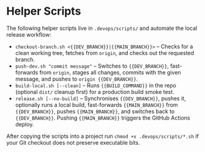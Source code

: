 # Helper Scripts

The following helper scripts live in `.devops/scripts/` and automate the local release workflow:

- `checkout-branch.sh <{{DEV_BRANCH}}|{{MAIN_BRANCH}}>` – Checks for a clean working tree, fetches from `origin`, and checks out the requested branch.
- `push-dev.sh "commit message"` – Switches to `{{DEV_BRANCH}}`, fast-forwards from `origin`, stages all changes, commits with the given message, and pushes to `origin {{DEV_BRANCH}}`.
- `build-local.sh [--clean]` – Runs `{{BUILD_COMMAND}}` in the repo (optional `dist/` cleanup first) for a production build smoke test.
- `release.sh [--no-build]` – Synchronises `{{DEV_BRANCH}}`, pushes it, optionally runs a local build, fast-forwards `{{MAIN_BRANCH}}` from `{{DEV_BRANCH}}`, pushes `{{MAIN_BRANCH}}`, and switches back to `{{DEV_BRANCH}}`. Pushing `{{MAIN_BRANCH}}` triggers the GitHub Actions deploy.

After copying the scripts into a project run `chmod +x .devops/scripts/*.sh` if your Git checkout does not preserve executable bits.
